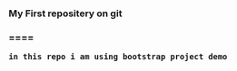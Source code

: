 <h3>My First repositery on git<h3>
====
<pre><code>in this repo i am using bootstrap project demo</code></pre>